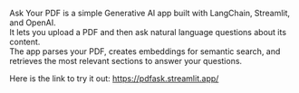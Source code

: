 Ask Your PDF is a simple Generative AI app built with LangChain, Streamlit, and OpenAI.  
It lets you upload a PDF and then ask natural language questions about its content.  
The app parses your PDF, creates embeddings for semantic search, and retrieves the most relevant sections to answer your questions.

Here is the link to try it out: https://pdfask.streamlit.app/
